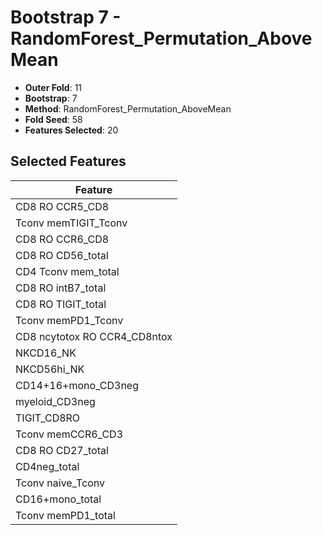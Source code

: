 # Bootstrap 7 - RandomForest_Permutation_AboveMean

- **Outer Fold**: 11
- **Bootstrap**: 7
- **Method**: RandomForest_Permutation_AboveMean
- **Fold Seed**: 58
- **Features Selected**: 20

## Selected Features

| Feature |
|---------|
| CD8 RO CCR5_CD8 |
| Tconv memTIGIT_Tconv |
| CD8 RO CCR6_CD8 |
| CD8 RO CD56_total |
| CD4 Tconv mem_total |
| CD8 RO intB7_total |
| CD8 RO TIGIT_total |
| Tconv memPD1_Tconv |
| CD8 ncytotox RO CCR4_CD8ntox |
| NKCD16_NK |
| NKCD56hi_NK |
| CD14+16+mono_CD3neg |
| myeloid_CD3neg |
| TIGIT_CD8RO |
| Tconv memCCR6_CD3 |
| CD8 RO CD27_total |
| CD4neg_total |
| Tconv naive_Tconv |
| CD16+mono_total |
| Tconv memPD1_total |
